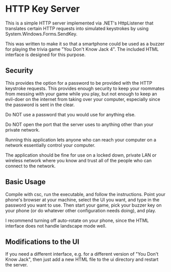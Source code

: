 HTTP Key Server
===============

This is a simple HTTP server implemented via .NET's HttpListener that
translates certain HTTP requests into simulated keystrokes by using
System.Windows.Forms.SendKey.

This was written to make it so that a smartphone could be used as a buzzer for
playing the trivia game "You Don't Know Jack 4". The included HTML interface is
designed for this purpose.


Security
--------

This provides the option for a password to be provided with the HTTP keystroke
requests. This provides enough security to keep your roommates from messing
with your game while you play, but not enough to keep an evil-doer on the
internet from taking over your computer, especially since the password is sent
in the clear.

Do NOT use a password that you would use for anything else.

Do NOT open the port that the server uses to anything other than your private
network.

Running this application lets anyone who can reach your computer on a network
essentially control your computer.

The application should be fine for use on a locked down, private LAN or
wireless network where you know and trust all of the people who can connect to
the network.


Basic Usage
-----------

Compile with csc, run the executable, and follow the instructions. Point your
phone's browser at your machine, select the UI you want, and type in the
password you want to use. Then start your game, pick your buzzer key on your
phone (or do whatever other configuration needs doing), and play.

I recommend turning off auto-rotate on your phone, since the HTML interface
does not handle landscape mode well.


Modifications to the UI
-----------------------

If you need a different interface, e.g. for a different version of "You Don't
Know Jack", then just add a new HTML file to the ui directory and restart the
server.
